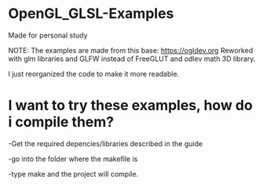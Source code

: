 # OpenGL_GLSL-Examples
Made for personal study

NOTE: The examples are made from this base: https://ogldev.org
Reworked with glm libraries and GLFW instead of FreeGLUT and odlev math 3D library.

I just reorganized the code to make it more readable.

# I want to try these examples, how do i compile them?

  -Get the required depencies/libraries described in the guide
  
  -go into the folder where the makefile is
  
  -type make and the project will compile.

